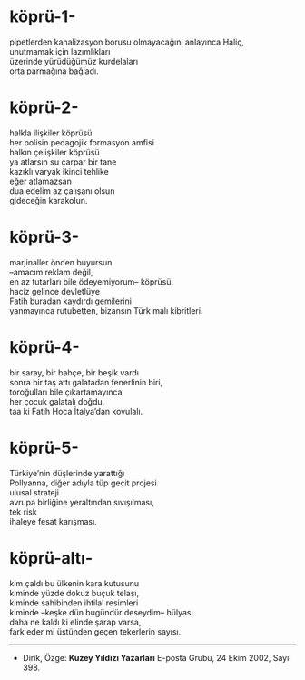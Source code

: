 # köprü-1-  
  
pipetlerden kanalizasyon borusu olmayacağını anlayınca Haliç,  
unutmamak için lazımlıkları  
üzerinde yürüdüğümüz kurdelaları  
orta parmağına bağladı.  
  
# köprü-2-  
  
halkla ilişkiler köprüsü  
her polisin pedagojik formasyon amfisi  
halkın çelişkiler köprüsü  
ya atlarsın su çarpar bir tane  
kazıklı varyak ikinci tehlike  
eğer atlamazsan  
dua edelim az çalışanı olsun  
gideceğin karakolun.  
  
# köprü-3-  
  
marjinaller önden buyursun  
–amacım reklam değil,  
en az tutarları bile ödeyemiyorum– köprüsü.  
haciz gelince devletlüye  
Fatih buradan kaydırdı gemilerini  
yanmayınca rutubetten, bizansın Türk malı kibritleri.  
  
# köprü-4-  
  
bir saray, bir bahçe, bir beşik vardı  
sonra bir taş attı galatadan fenerlinin biri,  
toroğulları bile çıkartamayınca  
her çocuk galatalı doğdu,  
taa ki Fatih Hoca İtalya’dan kovulalı.  
  
# köprü-5-  
  
Türkiye’nin düşlerinde yarattığı  
Pollyanna, diğer adıyla tüp geçit projesi  
ulusal strateji  
avrupa birliğine yeraltından sıvışılması,  
tek risk  
ihaleye fesat karışması.  
  
# köprü-altı-  
  
kim çaldı bu ülkenin kara kutusunu  
kiminde yüzde dokuz buçuk telaşı,  
kiminde sahibinden ihtilal resimleri  
kiminde –keşke dün bugündür deseydim– hülyası  
daha ne kaldı ki elinde şarap varsa,  
fark eder mi üstünden geçen tekerlerin sayısı.

---
- Dirik, Özge: **Kuzey Yıldızı Yazarları** E-posta Grubu, 24 Ekim 2002, Sayı: 398.
